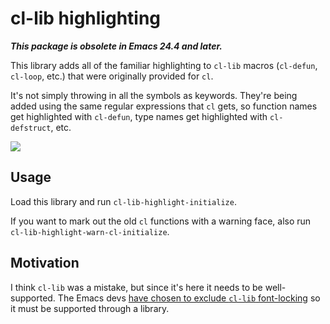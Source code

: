 # cl-lib highlighting

***This package is obsolete in Emacs 24.4 and later.***

This library adds all of the familiar highlighting to `cl-lib` macros
(`cl-defun`, `cl-loop`, etc.) that were originally provided for `cl`.

It's not simply throwing in all the symbols as keywords. They're being
added using the same regular expressions that `cl` gets, so function
names get highlighted with `cl-defun`, type names get highlighted with
`cl-defstruct`, etc.

![](http://i.imgur.com/hwenyf3.png)

## Usage

Load this library and run `cl-lib-highlight-initialize`.

If you want to mark out the old `cl` functions with a warning face,
also run `cl-lib-highlight-warn-cl-initialize`.

## Motivation

I think `cl-lib` was a mistake, but since it's here it needs to be
well-supported. The Emacs devs
[have chosen to exclude `cl-lib` font-locking](http://emacs.1067599.n5.nabble.com/bug-12761-cl-lib-el-functions-do-not-get-font-locked-like-cl-el-ones-td268332.html)
so it must be supported through a library.
